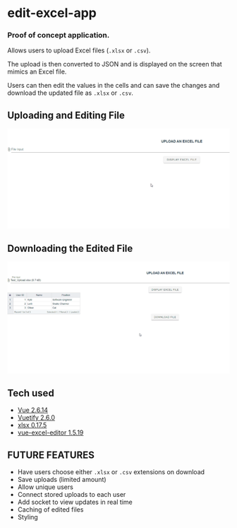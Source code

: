 # edit-excel-app
### __Proof of concept application.__ 

Allows users to upload Excel files (`.xlsx` or `.csv`).

The upload is then converted to JSON and is displayed on the screen that mimics an Excel file.

Users can then edit the values in the cells and can save the changes and download the updated file as `.xlsx` or `.csv`. 


## Uploading and Editing File
![Initial Excel Edit Demo](/src/assets/edit-excel-intro.gif)

## Downloading the Edited File
![Initial Excel Download Demo](/src/assets/edit-excel-download-vid.gif)


## Tech used
- [Vue 2.6.14 ](https://v2.vuejs.org/)
- [Vuetify 2.6.0](https://v2.vuetifyjs.com/en/)
- [xlsx 0.17.5](https://www.npmjs.com/package/xlsx)
- [vue-excel-editor 1.5.19](https://www.npmjs.com/package/vue-excel-editor)

## FUTURE FEATURES
- Have users choose either `.xlsx` or `.csv` extensions on download
- Save uploads (limited amount)
- Allow unique users
- Connect stored uploads to each user
- Add socket to view updates in real time
- Caching of edited files
- Styling
